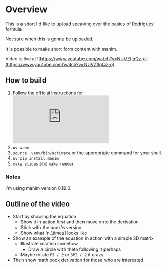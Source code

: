 # Overview

This is a short I'd like to upload speaking over the basics of Rodrigues' formula

Not sure when this is gonna be uploaded.

It is possible to make short form content with manim.

Video is live at ![https://www.youtube.com/watch?v=NUVZflqQz-o](https://www.youtube.com/watch?v=NUVZflqQz-o)

## How to build

1) Follow the official instructions for ![Manim Community Edition](https://docs.manim.community/en/stable/installation/uv.html)
2) `uv venv`
3) `source .venv/bin/activate` or the appropriate command for your shell.
4) `uv pip install manim`
5) `make slides` and `make render`

### Notes

I'm using manim version 0.19.0.

## Outline of the video

- Start by showing the equation
  - Show it in action first and then move onto the derivation
  - Stick with the book's version
  - Show what [n_\times] looks like
- Show an example of the equation in action with a simple 3D matrix
  - Illustrate rotation somehow
    - Draw a circle with theta following it perhaps
  - Maybe rotate `PI / 2` or `3PI / 2` if crazy
- Then show math book derivation for those who are interested
